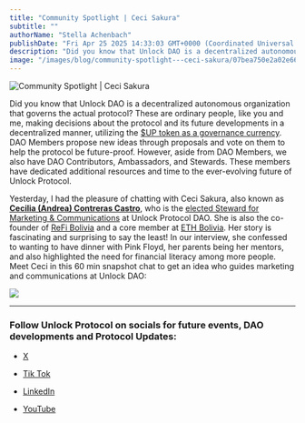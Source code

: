 ```yaml
---
title: "Community Spotlight | Ceci Sakura"
subtitle: ""
authorName: "Stella Achenbach"
publishDate: "Fri Apr 25 2025 14:33:03 GMT+0000 (Coordinated Universal Time)"
description: "Did you know that Unlock DAO is a decentralized autonomous organization that governs the actual protocol? These are ordinary people, like you and me, making decisions about the protocol and its future developments in a decentralized manner, utilizing the $UP token as a governance currency. DAO Members propose new ideas through proposals and vote on them to help the protocol be future-proof. However, aside from DAO Members, we also have DAO Contributors, Ambassadors, and Stewards. These member..."
image: "/images/blog/community-spotlight---ceci-sakura/07bea750e2a02e66115962e87bdd29e9.jpg"
---
```


![Community Spotlight | Ceci Sakura](https://storage.googleapis.com/papyrus_images/07bea750e2a02e66115962e87bdd29e9.jpg)

<p>Did you know that Unlock DAO is a decentralized autonomous organization that governs the actual protocol? These are ordinary people, like you and me, making decisions about the protocol and its future developments in a decentralized manner, utilizing the <a target="_blank" rel="noopener noreferrer nofollow ugc" class="dont-break-out" href="https://docs.unlock-protocol.com/governance/unlock-dao/">$UP token as a governance currency</a>. DAO Members propose new ideas through proposals and vote on them to help the protocol be future-proof. However, aside from DAO Members, we also have DAO Contributors, Ambassadors, and Stewards. These members have dedicated additional resources and time to the ever-evolving future of Unlock Protocol. </p><p>Yesterday, I had the pleasure of chatting with Ceci Sakura, also known as <a target="_blank" rel="noopener noreferrer nofollow ugc" class="dont-break-out" href="https://www.linkedin.com/in/cecilia-contreras-castro/"><strong>Cecilia (Andrea) Contreras Castro</strong></a>, who is the <a target="_blank" rel="noopener noreferrer nofollow ugc" class="dont-break-out" href="https://snapshot.box/#/s:unlock-dao.eth/proposal/0x59c86aaa1c0abd34329dc4fdd72acd5230b4e574c1e8e65115daecbddf0527a9">elected Steward for Marketing &amp; Communications</a> at Unlock Protocol DAO. She is also the co-founder of <a target="_blank" rel="noopener noreferrer nofollow ugc" class="dont-break-out" href="https://refibolivia.org/">ReFi Bolivia</a> and a core member at <a target="_blank" rel="noopener noreferrer nofollow ugc" class="dont-break-out" href="https://www.ethereumbolivia.org/">ETH Bolivia</a>. Her story is fascinating and surprising to say the least! In our interview, she confessed to wanting to have dinner with Pink Floyd, her parents being her mentors, and also highlighted the need for financial literacy among more people. Meet Ceci in this 60 min snapshot chat to get an idea who guides marketing and communications at Unlock DAO:</p><div data-type="youtube" videoid="G1ukRCOyWqY">
      <div class="youtube-player" data-id="G1ukRCOyWqY" style="background-image: url('https://i.ytimg.com/vi/G1ukRCOyWqY/hqdefault.jpg'); background-size: cover; background-position: center">
        <a href="https://www.youtube.com/watch?v=G1ukRCOyWqY">
          <img src="/images/blog/community-spotlight---ceci-sakura/play.png" class="play">
        </a>
      </div></div><hr><h3 id="h-follow-unlock-protocol-on-socials-for-future-events-dao-developments-and-protocol-updates" class="text-2xl font-header">Follow Unlock Protocol on socials for future events, DAO developments and Protocol Updates:</h3><ul><li><p><a target="_blank" rel="noopener noreferrer nofollow ugc" class="dont-break-out" href="https://x.com/UnlockProtocol">X</a>  </p></li><li><p><a target="_blank" rel="noopener noreferrer nofollow ugc" class="dont-break-out" href="https://www.tiktok.com/@unlock.dao?_t=ZT-8sqNLXE6lfn&amp;_r=1">Tik Tok</a>  </p></li><li><p><a target="_blank" rel="noopener noreferrer nofollow ugc" class="dont-break-out" href="https://www.linkedin.com/company/unlock-protocol-dao/">LinkedIn</a>  </p></li><li><p><a target="_blank" rel="noopener noreferrer nofollow ugc" class="dont-break-out" href="https://www.youtube.com/@UnlockProtocol Farcaster Account | https://warpcast.com/unlock-protocol">YouTube</a> </p></li></ul><br>